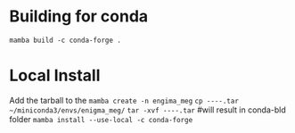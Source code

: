 # Building for conda
`mamba build -c conda-forge .`

# Local Install 
Add the tarball to the 
`mamba create -n engima_meg`
`cp ----.tar   ~/miniconda3/envs/enigma_meg/`
`tar -xvf ----.tar`   #will result in conda-bld folder
`mamba install --use-local -c conda-forge`
